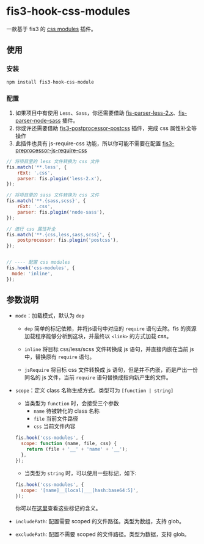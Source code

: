 fis3-hook-css-modules
=============================

一款基于 fis3 的 [css modules](https://github.com/css-modules/css-modules) 插件。


## 使用

### 安装
```
npm install fis3-hook-css-module
```

### 配置

1. 如果项目中有使用 `Less`、`Sass`，你还需要借助 [fis-parser-less-2.x](https://github.com/fouber/fis-parser-less-2.x)、[fis-parser-node-sass](https://github.com/fex-team/fis-parser-node-sass) 插件。
2. 你或许还需要借助 [fis3-postprocessor-postcss](https://github.com/jiangyuan/fis3-postprocessor-postcss) 插件，完成 css 属性补全等操作
3. 此插件也具有 js-require-css 功能，所以你可能不需要在配置 [fis3-preprocessor-js-require-css](https://github.com/fex-team/fis3-preprocessor-js-require-css)


```js
// 将项目里的 less 文件转换为 css 文件
fis.match('**.less', {
    rExt: '.css',
    parser: fis.plugin('less-2.x'),
});

// 将项目里的 sass 文件转换为 css 文件
fis.match('**.{sass,scss}', {
    rExt: '.css',
    parser: fis.plugin('node-sass'),
});

// 进行 css 属性补全
fis.match('**.{css,less,sass,scss}', {
    postprocessor: fis.plugin('postcss'),
});


// ---- 配置 css modules
fis.hook('css-modules', {
  mode: 'inline',
});
```


## 参数说明
- `mode`：加载模式，默认为 `dep`
    * `dep`
    简单的标记依赖，并将js语句中对应的 `require` 语句去除。fis 的资源加载程序能够分析到这块，并最终以 `<link>` 的方式加载 css。
    
    * `inline` 
    将目标 css/less/scss 文件转换成 js 语句，并直接内嵌在当前 js 中，替换原有 `require` 语句。
    
    * `jsRequire` 
    将目标 css 文件转换成 js 语句，但是并不内嵌，而是产出一份同名的 js 文件，当前 `require` 语句替换成指向新产生的文件。


- `scope`：定义 class 名称生成方式。类型可为 `[function | string]`
    * 当类型为 `function` 时，会接受三个参数
        * `name` 待被转化的 class 名称
        * `file` 当前文件路径
        * `css` 当前文件内容
        
    ```js
    fis.hook('css-modules', {
      scope: function (name, file, css) {
        return (file + '__' + 'name' + '__');
      },
    });
    ```
  
    * 当类型为 `string` 时，可以使用一些标记，如下:
    ```js
    fis.hook('css-modules', {
      scope: '[name]__[local]___[hash:base64:5]',
    });
    ```
    你可以在[这里](https://github.com/webpack/loader-utils#interpolatename)查看这些标记的含义。

- `includePath`: 配置需要 scoped 的文件路径。类型为数组，支持 glob。

- `excludePath`: 配置不需要 scoped 的文件路径。类型为数据，支持 glob。



